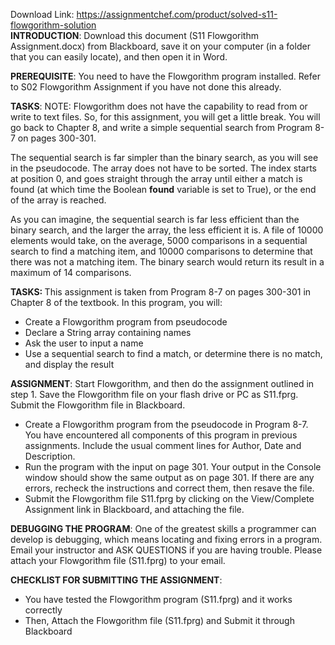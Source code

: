 Download Link: https://assignmentchef.com/product/solved-s11-flowgorithm-solution
<br>
<strong> </strong><strong>INTRODUCTION</strong>: Download this document (S11 Flowgorithm Assignment.docx) from Blackboard, save it on your computer (in a folder that you can easily locate), and then open it in Word.

<strong>PREREQUISITE</strong>: You need to have the Flowgorithm program installed. Refer to S02 Flowgorithm Assignment if you have not done this already.

<strong>TASKS</strong>: NOTE: Flowgorithm does not have the capability to read from or write to text files. So, for this assignment, you will get a little break. You will go back to Chapter 8, and write a simple sequential search from Program 8-7 on pages 300-301.

The sequential search is far simpler than the binary search, as you will see in the pseudocode. The array does not have to be sorted. The index starts at position 0, and goes straight through the array until either a match is found (at which time the Boolean   <strong>found</strong>   variable is set to True), or the end of the array is reached.

As you can imagine, the sequential search is far less efficient than the binary search, and the larger the array, the less efficient it is. A file of 10000 elements would take, on the average, 5000 comparisons in a sequential search to find a matching item, and 10000 comparisons to determine that there was not a matching item. The binary search would return its result in a maximum of 14 comparisons.

<strong>TASKS: </strong>This assignment is taken from Program 8-7 on pages 300-301 in Chapter 8 of the textbook. In this program, you will:

<ul>

 <li>Create a Flowgorithm program from pseudocode</li>

 <li>Declare a String array containing names</li>

 <li>Ask the user to input a name</li>

 <li>Use a sequential search to find a match, or determine there is no match, and display the result</li>

</ul>




<strong>ASSIGNMENT</strong>: Start Flowgorithm, and then do the assignment outlined in step 1. Save the Flowgorithm file on your flash drive or PC as S11.fprg. Submit the Flowgorithm file in Blackboard.

<ul>

 <li>Create a Flowgorithm program from the pseudocode in Program 8-7. You have encountered all components of this program in previous assignments. Include the usual comment lines for Author, Date and Description.</li>

 <li>Run the program with the input on page 301. Your output in the Console window should show the same output as on page 301. If there are any errors, recheck the instructions and correct them, then resave the file.</li>

 <li>Submit the Flowgorithm file S11.fprg by clicking on the View/Complete Assignment link in Blackboard, and attaching the file.</li>

</ul>

<strong>DEBUGGING THE PROGRAM</strong>: One of the greatest skills a programmer can develop is debugging, which means locating and fixing errors in a program. Email your instructor and ASK QUESTIONS if you are having trouble. Please attach your Flowgorithm file (S11.fprg) to your email.

<strong>CHECKLIST FOR SUBMITTING THE ASSIGNMENT</strong>:

<ul>

 <li>You have tested the Flowgorithm program (S11.fprg) and it works correctly</li>

 <li>Then, Attach the Flowgorithm file (S11.fprg) and Submit it through Blackboard</li>

</ul>